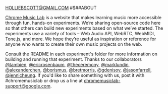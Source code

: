 HOLLIEBSCOTT@GMAIL.COM
#$##ABOUT

[Chrome Music Lab](https://musiclab.chromeexperiments.com) is a website that makes learning music more accessible through fun, hands-on experiments. We’re sharing open-source code here so that others can build new experiments based on what we’ve started. The experiments use a variety of tools – Web Audio API, WebRTC, WebMIDI, Tone.js, and more. We hope they’re useful as inspiration or reference for anyone who wants to create their own music projects on the web.

Consult the README in each experiment's folder for more information on building and running that experiment. Thanks to our collaborators [@tambien](https://github.com/tambien), [@ericrosenbaum](https://github.com/ericrosenbaum), [@theceremony](https://github.com/theceremony), [@marklundin](https://github.com/marklundin), [@alexanderchen](https://github.com/alexanderchen), [@borismus](https://github.com/borismus), [@bretmorris](https://github.com/bretmorris), [@gdenisov](https://github.com/gdenisov), [@jasonfarrell](https://github.com/jasonfarrell), [@jennicheung](https://github.com/jennicheung). If you'd like to share something with us, post it with #chromemusiclab or drop us a line at [chromemusiclab-support@google.com](mailto:chromemusiclab-support@google.com).
